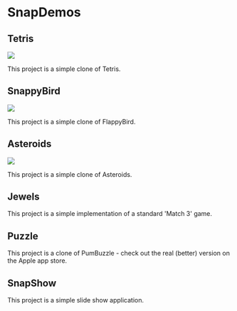 # SnapDemos

## Tetris

![](https://reportmill.com/SnapCode/Samples/Tetris/Tetris.png)

This project is a simple clone of Tetris.

## SnappyBird

![](https://reportmill.com/SnapCode/Samples/SnappyBird/SnappyBird.png)

This project is a simple clone of FlappyBird.

## Asteroids

![](https://reportmill.com/SnapCode/Samples/Asteroids/Asteroids.png)

This project is a simple clone of Asteroids.

## Jewels

This project is a simple implementation of a standard 'Match 3' game.

## Puzzle

This project is a clone of PumBuzzle - check out the real (better) version on the Apple app store.

## SnapShow

This project is a simple slide show application.


